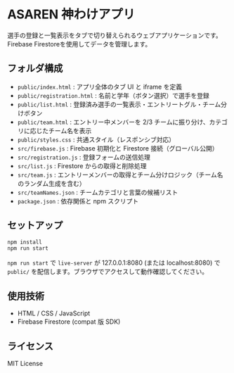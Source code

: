 # ASAREN 神わけアプリ

選手の登録と一覧表示をタブで切り替えられるウェブアプリケーションです。Firebase Firestoreを使用してデータを管理します。

## フォルダ構成

- `public/index.html` : アプリ全体のタブ UI と iframe を定義
- `public/registration.html` : 名前と学年（ボタン選択）で選手を登録
- `public/list.html` : 登録済み選手の一覧表示・エントリートグル・チーム分けボタン
- `public/team.html` : エントリー中メンバーを 2/3 チームに振り分け、カテゴリに応じたチーム名を表示
- `public/styles.css` : 共通スタイル（レスポンシブ対応）
- `src/firebase.js` : Firebase 初期化と Firestore 接続（グローバル公開）
- `src/registration.js` : 登録フォームの送信処理
- `src/list.js` : Firestore からの取得と削除処理
- `src/team.js` : エントリーメンバーの取得とチーム分けロジック（チーム名のランダム生成を含む）
- `src/teamNames.json` : チームカテゴリと言葉の候補リスト
- `package.json` : 依存関係と npm スクリプト

## セットアップ

```bash
npm install
npm run start
```

`npm run start` で `live-server` が 127.0.0.1:8080 (または localhost:8080) で `public/` を配信します。ブラウザでアクセスして動作確認してください。

## 使用技術

- HTML / CSS / JavaScript
- Firebase Firestore (compat 版 SDK)

## ライセンス

MIT License
